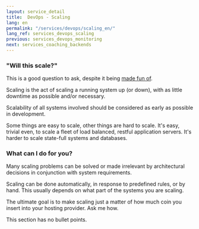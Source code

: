 ```yaml
---
layout: service_detail
title:  DevOps - Scaling
lang: en
permalink: "/services/devops/scaling_en/"
lang_ref: services_devops_scaling
previous: services_devops_monitoring
next: services_coaching_backends
---
```

### "Will this scale?"
This is a good question to ask, despite it being [made fun of](https://medium.com/conquering-corporate-america/10-tricks-to-appear-smart-during-meetings-27b489a39d1a).

Scaling is the act of scaling a running system up (or down), with as little downtime as possible and/or necessary.

Scalability of all systems involved should be considered as early as possible in development.

Some things are easy to scale, other things are hard to scale. It's easy, trivial even, to scale a fleet of load balanced, restful application servers. It's harder to scale state-full systems and databases.

### What can I do for you?

Many scaling problems can be solved or made irrelevant by architectural decisions in conjunction with system requirements.

Scaling can be done automatically, in response to predefined rules, or by hand. This usually depends on what part of the systems you are scaling.

The ultimate goal is to make scaling just a matter of how much coin you insert into your hosting provider. Ask me how.

This section has no bullet points.
